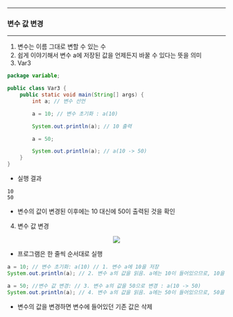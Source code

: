 -----
### 변수 값 변경
-----
1. 변수는 이름 그대로 변할 수 있는 수
2. 쉽게 이야기해서 변수 a에 저장된 값을 언제든지 바꿀 수 있다는 뜻을 의미
3. Var3
```java
package variable;

public class Var3 {
    public static void main(String[] args) {
        int a; // 변수 선언

        a = 10; // 변수 초기화 : a(10)

        System.out.println(a); // 10 출력

        a = 50;

        System.out.println(a); // a(10 -> 50)
    }
}
```
  - 실행 결과
```
10
50
```
  - 변수의 값이 변경된 이후에는 10 대신에 50이 출력된 것을 확인

4. 변수 값 변경
<div align="center">
<img src="https://github.com/user-attachments/assets/96ef0311-c182-4a19-9bea-82de5aadc440">
</div>

  - 프로그램은 한 줄씩 순서대로 실행
```java
a = 10; // 변수 초기화: a(10) // 1. 변수 a에 10을 저장
System.out.println(a); // 2. 변수 a의 값을 읽음. a에는 10이 들어있으므로, 10을 출력

a = 50; //변수 값 변경: // 3. 변수 a의 값을 50으로 변경 : a(10 -> 50)
System.out.println(a); // 4. 변수 a의 값을 읽음. a에는 50이 들어있으므로, 50을 출력
```
  - 변수의 값을 변경하면 변수에 들어있던 기존 값은 삭제
